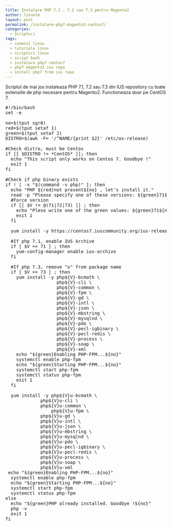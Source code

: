 ```yaml
---
title: Instalare PHP 7.1 , 7.2 sau 7.3 pentru Magento2
author: linuxtm
layout: post
permalink: /instalare-php7-magento2-centos7/
categories:
  - Scripturi
tags:
  - comenzi linux
  - tutoriale linux
  - scripturi linux
  - script bash
  - instalare php7 centos7
  - php7 magento2 ius repo
  - install php7 from ius repo
---
```


Scriptul de mai jos instaleaza PHP 7.1, 7.2 sau 7.3 din IUS repository cu toate extensiile de php necesare pentru Magento2.
Functioneaza doar pe CentOS 7.

<pre>
#!/bin/bash
set -e

no=$(tput sgr0)
red=$(tput setaf 1)
green=$(tput setaf 2)
DISTRO=$(awk -F= '/^NAME/{print $2}' /etc/os-release)

#Check distro, must be Centos
if [[ $DISTRO != *CentOS* ]]; then
  echo "This script only works on Centos 7. Goodbye !"
  exit 1
fi

#Check if php binary exists
if ! [ -x "$(command -v php)" ]; then
  echo "PHP ${red}not present${no} , let's install it."
  read -p "Please specify one of these versions: ${green}71${no} , ${green}72${no} or ${green}73${no} : " V
  #Force version
  if [[ $V != @(71|72|73) ]] ; then
    echo "Plese write one of the green values: ${green}71${no} / ${green}72${no} / ${green}73${no}"
    exit 1
  fi

  yum install -y https://centos7.iuscommunity.org/ius-release.rpm

  #If php 7.1, enable IUS Archive
  if [ $V == 71 ] ; then
    yum-config-manager enable ius-archive
  fi

  #If php 7.3, remove "u" from package name
  if [ $V == 73 ] ; then
    yum install -y php${V}-bcmath \
                   php${V}-cli \
                   php${V}-common \
                   php${V}-fpm \
                   php${V}-gd \
                   php${V}-intl \
                   php${V}-json \
                   php${V}-mbstring \
                   php${V}-mysqlnd \
                   php${V}-pdo \
                   php${V}-pecl-igbinary \
                   php${V}-pecl-redis \
                   php${V}-process \
                   php${V}-soap \
                   php${V}-xml
    echo "${green}Enabling PHP-FPM...${no}"
    systemctl enable php-fpm
    echo "${green}Starting PHP-FPM...${no}"
    systemctl start php-fpm
    systemctl status php-fpm
    exit 1
  fi

  yum install -y php${V}u-bcmath \
	         php${V}u-cli \
	         php${V}u-common \
    	         php${V}u-fpm \
	         php${V}u-gd \
	         php${V}u-intl \
	         php${V}u-json \
	         php${V}u-mbstring \
	         php${V}u-mysqlnd \
	         php${V}u-pdo \
	         php${V}u-pecl-igbinary \
	         php${V}u-pecl-redis \
	         php${V}u-process \
	         php${V}u-soap \
	         php${V}u-xml
 echo "${green}Enabling PHP-FPM...${no}"
  systemctl enable php-fpm
  echo "${green}Starting PHP-FPM...${no}"
  systemctl start php-fpm
  systemctl status php-fpm
else
  echo "${green}PHP already installed. Goodbye !${no}"
  php -v
  exit 1
fi
</pre>
